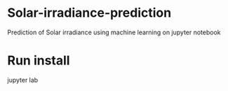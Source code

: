 # Solar-irradiance-prediction
Prediction of Solar irradiance using machine learning on jupyter notebook


# Run install
jupyter lab